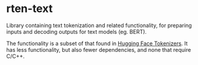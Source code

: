 # rten-text

Library containing text tokenization and related functionality, for preparing
inputs and decoding outputs for text models (eg. BERT).

The functionality is a subset of that found in [Hugging Face
Tokenizers](https://github.com/huggingface/tokenizers). It has less
functionality, but also fewer dependencies, and none that require C/C++.
